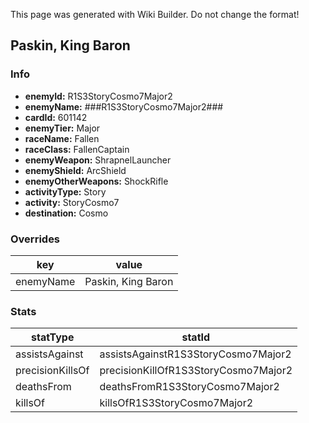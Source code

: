 <span class="wiki-builder">This page was generated with Wiki Builder. Do not change the format!</span>

## Paskin, King Baron
### Info
* **enemyId:** R1S3StoryCosmo7Major2
* **enemyName:** ###R1S3StoryCosmo7Major2###
* **cardId:** 601142
* **enemyTier:** Major
* **raceName:** Fallen
* **raceClass:** FallenCaptain
* **enemyWeapon:** ShrapnelLauncher
* **enemyShield:** ArcShield
* **enemyOtherWeapons:** ShockRifle
* **activityType:** Story
* **activity:** StoryCosmo7
* **destination:** Cosmo

### Overrides
key | value
--- | -----
enemyName | Paskin, King Baron

### Stats
statType | statId
-------- | ------
assistsAgainst | assistsAgainstR1S3StoryCosmo7Major2
precisionKillsOf | precisionKillOfR1S3StoryCosmo7Major2
deathsFrom | deathsFromR1S3StoryCosmo7Major2
killsOf | killsOfR1S3StoryCosmo7Major2

